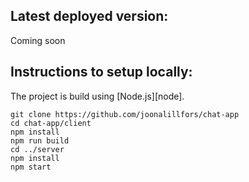 
## Latest deployed version:

Coming soon


## Instructions to setup locally:

The project is build using [Node.js][node].

```
git clone https://github.com/joonalillfors/chat-app
cd chat-app/client
npm install
npm run build
cd ../server
npm install
npm start
```
